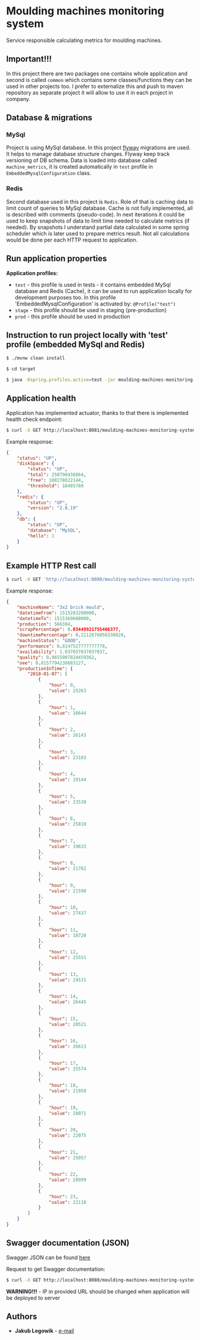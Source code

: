# Moulding machines monitoring system
Service responsible calculating metrics for moulding machines. 

## Important!!!
In this project there are two packages one contains whole application and second is called `common` which contains some 
classes/functions they can be used in other projects too. I prefer to externalize this and push to maven repository as separate
project it will allow to use it in each project in company.

## Database & migrations

### MySql
Project is using MySql database. In this project [flyway](https://flywaydb.org/) migrations are used. It helps to manage database structure changes.
Flyway keep track versioning of DB schema. Data is loaded into database called `machine_metrics`, it is created automatically in `test` profile in `EmbeddedMysqlConfiguration` class.

### Redis
Second database used in this project is `Redis`. Role of that is caching data to limit count of queries to MySql database. Cache is not fully implemented, all is described 
with comments (pseudo-code). In next iterations it could be used to keep snapshots of data to limit time needed to calculate metrics (if needed). By snapshots I understand partial
data calculated in some spring scheduler which is later used to prepare metrics result. Not all calculations would be done per each HTTP request to application.

## Run application properties

**Application profiles:**

* `test` - this profile is used in tests - it contains embedded MySql database and Redis (Cache), it can be used to run application locally for development purposes too. In this profile 'EmbeddedMysqlConfiguration' is activated by: `@Profile("test")`
* `stage` - this profile should be used in staging (pre-production)
* `prod` - this profile should be used in production

## Instruction to run project locally with 'test' profile (embedded MySql and Redis)
```sh
$ ./mvnw clean install
```
```sh
$ cd target
```
```sh
$ java -Dspring.profiles.active=test -jar moulding-machines-monitoring-system-0.0.1.jar
```
## Application health
Application has implemented actuator, thanks to that there is implemented health check endpoint:
```sh
$ curl -X GET http://localhost:8081/moulding-machines-monitoring-system/manage/health
```
Example response:
```json
{
    "status": "UP",
    "diskSpace": {
        "status": "UP",
        "total": 250790436864,
        "free": 108278022144,
        "threshold": 10485760
    },
    "redis": {
        "status": "UP",
        "version": "2.8.19"
    },
    "db": {
        "status": "UP",
        "database": "MySQL",
        "hello": 1
    }
}
```

## Example HTTP Rest call
```sh
$ curl -X GET 'http://localhost:8080/moulding-machines-monitoring-system/v1/metrics/machine?machineName=3x2%20brick%20mould&from=1515283200000&to=1515369600000'
```

Example response:
```json
{
    "machineName": "3x2 brick mould",
    "datetimeFrom": 1515283200000,
    "datetimeTo": 1515369600000,
    "production": 566384,
    "scrapPercentage": 0.03449921755406377,
    "downtimePercentage": 0.2112676056338028,
    "machineStatus": "GOOD",
    "performance": 0.8147527777777778,
    "availability": 1.037037037037037,
    "quality": 0.9655007824459362,
    "oee": 0.8157794238683127,
    "productionInTime": {
        "2018-01-07": [
            {
                "hour": 0,
                "value": 25263
            },
            {
                "hour": 1,
                "value": 16644
            },
            {
                "hour": 2,
                "value": 26143
            },
            {
                "hour": 3,
                "value": 23183
            },
            {
                "hour": 4,
                "value": 19144
            },
            {
                "hour": 5,
                "value": 23530
            },
            {
                "hour": 6,
                "value": 25810
            },
            {
                "hour": 7,
                "value": 19633
            },
            {
                "hour": 8,
                "value": 21782
            },
            {
                "hour": 9,
                "value": 21590
            },
            {
                "hour": 10,
                "value": 27437
            },
            {
                "hour": 11,
                "value": 18720
            },
            {
                "hour": 12,
                "value": 25551
            },
            {
                "hour": 13,
                "value": 24531
            },
            {
                "hour": 14,
                "value": 26445
            },
            {
                "hour": 15,
                "value": 20521
            },
            {
                "hour": 16,
                "value": 26613
            },
            {
                "hour": 17,
                "value": 25574
            },
            {
                "hour": 18,
                "value": 21950
            },
            {
                "hour": 19,
                "value": 28071
            },
            {
                "hour": 20,
                "value": 22075
            },
            {
                "hour": 21,
                "value": 25057
            },
            {
                "hour": 22,
                "value": 28999
            },
            {
                "hour": 23,
                "value": 22118
            }
        ]
    }
}
```

## Swagger documentation (JSON)
Swagger JSON can be found [here](http://localhost:8080/moulding-machines-monitoring-system/api-docs)

Request to get Swagger documentation:
```sh
$ curl -X GET http://localhost:8080/moulding-machines-monitoring-system/api-docs
```

**WARNING!!!** - IP in provided URL should be changed when application will be deployed to server

## Authors
* **Jakub Legowik** - [e-mail](kuba.legowik@gmail.com)